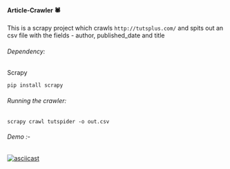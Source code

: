 #### Article-Crawler 🕷️

This is a scrapy project which crawls `http://tutsplus.com/` and spits out an csv file with the fields - author, published_date and title

###### Dependency:

Scrapy 

```
pip install scrapy
```

###### Running the crawler:

``` 
scrapy crawl tutspider -o out.csv 
```

###### Demo :-

[![asciicast](https://asciinema.org/a/91d57s66hmbek1x6bpa7goq29.png)](https://asciinema.org/a/91d57s66hmbek1x6bpa7goq29)
